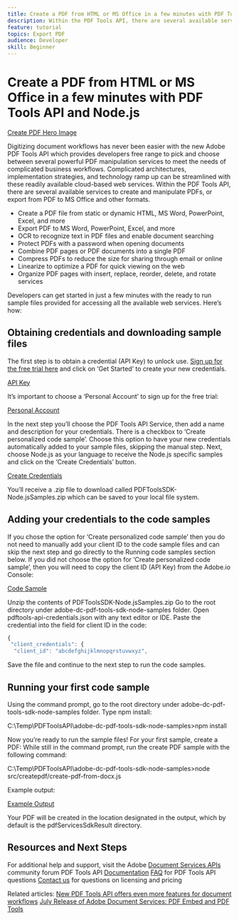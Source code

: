 ```yaml
---
title: Create a PDF from HTML or MS Office in a few minutes with PDF Tools API and Node.js
description: Within the PDF Tools API, there are several available services to create and manipulate PDFs, or export from PDF to MS Office and other formats.
feature: tutorial
topics: Export PDF
audience: Developer
skill: Beginner
---
```


# Create a PDF from HTML or MS Office in a few minutes with PDF Tools API and Node.js

[Create PDF Hero Image](../assets/createpdffromhtml_hero.jpg)

Digitizing document workflows has never been easier with the new Adobe PDF Tools API which provides developers free range to pick and choose between several powerful PDF manipulation services to meet the needs of complicated business workflows. Complicated architectures, implementation strategies, and technology ramp up can be streamlined with these readily available cloud-based web services. 
Within the PDF Tools API, there are several available services to create and manipulate PDFs, or export from PDF to MS Office and other formats.

* Create a PDF file from static or dynamic HTML, MS Word, PowerPoint, Excel, and more
* Export PDF to MS Word, PowerPoint, Excel, and more
* OCR to recognize text in PDF files and enable document searching
* Protect PDFs with a password when opening documents
* Combine PDF pages or PDF documents into a single PDF
* Compress PDFs to reduce the size for sharing through email or online
* Linearize to optimize a PDF for quick viewing on the web
* Organize PDF pages with insert, replace, reorder, delete, and rotate services

Developers can get started in just a few minutes with the ready to run sample files provided for accessing all the available web services. Here’s how:

## Obtaining credentials and downloading sample files

The first step is to obtain a credential (API Key) to unlock use. [Sign up for the free trial here](https://www.adobe.com/go/dcsdks_credentials) and click on ‘Get Started’ to create your new credentials.

[API Key](../assets/apikey.png)

It’s important to choose a ‘Personal Account’ to sign up for the free trial:

[Personal Account](../assets/personalaccount.png)

In the next step you’ll choose the PDF Tools API Service, then add a name and description for your credentials.
There is a checkbox to ‘Create personalized code sample’. Choose this option to have your new credentials automatically added to your sample files, skipping the manual step. 
Next, choose Node.js as your language to receive the Node.js specific samples and click on the ‘Create Credentials’ button.

[Create Credentials](../assets/createcredentials.png)

You’ll receive a .zip file to download called PDFToolsSDK-Node.jsSamples.zip which can be saved to your local file system. 

## Adding your credentials to the code samples

If you chose the option for ‘Create personalized code sample’ then you do not need to manually add your client ID to the code sample files and can skip the next step and go directly to the Running code samples section below.
If you did not choose the option for ‘Create personalized code sample’, then you will need to copy the client ID (API Key) from the Adobe.io Console:

[Code Sample](../assets/codesample.png)

Unzip the contents of PDFToolsSDK-Node.jsSamples.zip 
Go to the root directory under adobe-dc-pdf-tools-sdk-node-samples folder.
Open pdftools-api-credentials.json with any text editor or IDE.
Paste the credential into the field for client ID in the code:

```javascript
{
 "client_credentials": {
  "client_id": "abcdefghijklmnopqrstuvwxyz",
```

Save the file and continue to the next step to run the code samples.

## Running your first code sample

Using the command prompt, go to the root directory under adobe-dc-pdf-tools-sdk-node-samples folder.
Type npm install:

C:\Temp\PDFToolsAPI\adobe-dc-pdf-tools-sdk-node-samples>npm install 

Now you’re ready to run the sample files!
For your first sample, create a PDF:
While still in the command prompt, run the create PDF sample with the following command:

C:\Temp\PDFToolsAPI\adobe-dc-pdf-tools-sdk-node-samples>node src/createpdf/create-pdf-from-docx.js

Example output:

[Example Output](exampleoutput.png)

Your PDF will be created in the location designated in the output, which by default is the pdfServicesSdkResult directory.

## Resources and Next Steps

For additional help and support, visit the Adobe [Document Services APIs](https://community.adobe.com/t5/document-cloud-sdk/bd-p/Document-Cloud-SDK?page=1&sort=latest_replies&filter=all) community forum
PDF Tools API [Documentation](https://www.adobe.com/go/pdftoolsapi_doc)
[FAQ](https://community.adobe.com/t5/document-cloud-sdk/faq-for-document-services-pdf-tools-api/m-p/10726197) for PDF Tools API questions
[Contact us](https://www.adobe.com/go/pdftoolsapi_requestform) for questions on licensing and pricing

Related articles:
[New PDF Tools API offers even more features for document workflows](https://nam04.safelinks.protection.outlook.com/?url=https%3A%2F%2Fcommunity.adobe.com%2Ft5%2Fdocument-cloud-sdk%2Fnew-pdf-tools-api-brings-more-capabilities-for-document-services%2Fm-p%2F11294170%3Fpage%3D1&data=02%7C01%7Cedvorak%40adobe.com%7Cf4dd34b607124879d27608d83a4aee8f%7Cfa7b1b5a7b34438794aed2c178decee1%7C0%7C0%7C637323440792713225&sdata=%2Fy1OCDf3CPUHLzYCK59hzDUDw8tR5G4rk581UrwdmTI%3D&reserved=0)
[July Release of Adobe Document Services: PDF Embed and PDF Tools](https://nam04.safelinks.protection.outlook.com/?url=https%3A%2F%2Fmedium.com%2Fadobetech%2Fjuly-release-of-adobe-document-services-pdf-embed-and-pdf-tools-17211bf7776d%250aTarget%2520audience%2520-%2520IT%2520Decision%2520Makers%2520and%2520Product%2520ownerss&data=02%7C01%7Cedvorak%40adobe.com%7Cf4dd34b607124879d27608d83a4aee8f%7Cfa7b1b5a7b34438794aed2c178decee1%7C0%7C0%7C637323440792703228&sdata=LizFmn%2BSJBgeWQI3Z3r2f3Yow1u7jiMxYpylevoLN30%3D&reserved=0)

